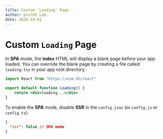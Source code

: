 ```yaml
---
title: Custom `Loading` Page
author: postUI Lab.
date: 2020-10-01
---
```


# Custom `Loading` Page

In **SPA** mode, the **index** HTML will display a blank page before your app loaded. You can override the blank page by creating a file called `loading.tsx` in your app root directory:

```jsx
import React from "https://esm.sh/react"

export default function Loading() {
    return <div>loading...</div>
}
```

To enable the **SPA** mode, disable **SSR** in the `config.json` (or `config.js` or `config.ts`):

```json
{
  "ssr": false // SPA mode
}
```